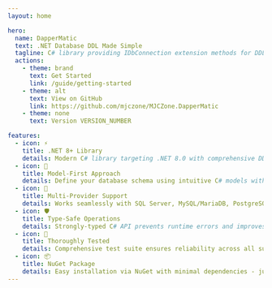 ```yaml
---
layout: home

hero:
  name: DapperMatic
  text: .NET Database DDL Made Simple
  tagline: C# library providing IDbConnection extension methods for DDL operations across SQL Server, MySQL, PostgreSQL, and SQLite
  actions:
    - theme: brand
      text: Get Started
      link: /guide/getting-started
    - theme: alt
      text: View on GitHub
      link: https://github.com/mjczone/MJCZone.DapperMatic
    - theme: none
      text: Version VERSION_NUMBER

features:
  - icon: ⚡
    title: .NET 8+ Library
    details: Modern C# library targeting .NET 8.0 with comprehensive DDL operations for multiple database providers
  - icon: 🚀
    title: Model-First Approach
    details: Define your database schema using intuitive C# models with Dm* prefixed classes
  - icon: 🔌
    title: Multi-Provider Support
    details: Works seamlessly with SQL Server, MySQL/MariaDB, PostgreSQL, and SQLite
  - icon: 🛡️
    title: Type-Safe Operations
    details: Strongly-typed C# API prevents runtime errors and improves developer experience
  - icon: 🧪
    title: Thoroughly Tested
    details: Comprehensive test suite ensures reliability across all supported providers
  - icon: 📦
    title: NuGet Package
    details: Easy installation via NuGet with minimal dependencies - just add to your .NET project
---
```

